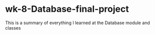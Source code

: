 # wk-8-Database-final-project
This is a summary of everything I learned at the Database module and classes
